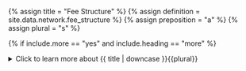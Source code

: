 <!-- TITLE AND DEFINITION starts -->

{% assign title = "Fee Structure" %}
{% assign definition = site.data.network.fee_structure %}
{% assign preposition = "a" %}
{% assign plural = "s" %}

<!--------------------------------------------- TITLE AND DEFINITION ends -->

{% if include.more == "yes" and include.heading == "more" %}
<details class='detailsCollapsible'><summary class='nobr'>Click to learn more about {{ title | downcase }}{{plural}}
</summary>
{% endif %}

{% if include.heading != "" and include.heading != "more" %}
{{include.heading}} {{title}}
{% endif %}

{% if include.icon != "no" %} 

{% if include.table == "yes" and include.icon != "no" %}
<table class='definitionTable'><tr><td>
{% endif %}

<img src='images/icons/{{include.icon}}{{ title | downcase | replace: " ", "-" }}.png' />

{% if include.table == "yes" and include.icon != "no" %}
</td><td>
{% endif %}

{% endif %}

{% if include.definition == "bold" %}
<strong>{{ definition }}</strong>
{% else %}
{% if include.definition != "no" %}
{{ definition }}
{% endif %}
{% endif %}

{% if include.table == "yes" and include.icon != "no" %}
</td></tr></table>
{% endif %}

{% if include.more == "yes" and include.content == "more" and include.heading != "more" %}
<details class='detailsCollapsible'><summary class='nobr'>Click to learn more about {{ title | downcase }}{{plural}}
</summary>
{% endif %}

{% if include.content != "no" %}

<!--------------------------------------------- CONTENT starts -->

Exchange fees are a crucial part of trading. A strategy may work like a charm when you leave fees out of the equation but would lead you to bankruptcy in a live trading situation. 

Fee structures are factored both in the session reports and in the graphic representation of each trade provided by the simulation trades product of the trading bot.

To illustrate how fees affect your bottom line, take a look at the image below.

[![Trading-Simulation-Fees-Fails](https://user-images.githubusercontent.com/13994516/63636432-8d8cdf80-c66f-11e9-86a3-480d157d8126.gif)](https://user-images.githubusercontent.com/13994516/63636432-8d8cdf80-c66f-11e9-86a3-480d157d8126.gif)

The trade hits the take profit target above the Position Rate level, however, due to fees, the trade has a negative 0.32% ROI.

In the context of forward testing and live trading sessions, the fee structure assumptions do not affect actual transactions. However, the parameter is taken into account when creating simulation layers, which are also available during forward testing and live trading.

<!--------------------------------------------- CONTENT ends -->

{% endif %}

{% if include.more == "yes" and include.content != "more" and include.heading != "more" %}
<details class='detailsCollapsible'><summary class='nobr'>Click to learn more about {{ title | downcase }}{{plural}}
</summary>
{% endif %}

{% if include.adding != "" %}

{{include.adding}} Adding {{preposition}} {{title}} Node

<!--------------------------------------------- ADDING starts -->

To add a parameter that may be missing, select *Add Missing Params* on the parameters node menu. 

<!-- ADDING ends -->

{% endif %}

{% if include.configuring != "" %}

{{include.configuring}} Configuring the {{title}}

<!-- CONFIGURING starts -->

Select *Configure Fee Structure* on the menu to access the configuration.

```json
{
"maker": 0.15,
"taker": 0.25
}
```

* ```maker``` is the setting for the fee the exchange charges when an order adds liquidity to the market, such as with limit orders.

* ```taker``` is the setting for the fee the exchange charges when an order takes liquidity from the market, such as with market or instant orders.

{% include note.html content="Check the fees structure in your exchange, carefully looking into the tier you fall in to feed accurate assumptions to your backtesting and paper trading sessions." %}

{% include note.html content="If the fee structure parameter is left empty or detached both from your session and your trading system, fees are not computed during simulations." %}

{% include important.html content="Remember that, for the time being, and until the new execution engine is released, all orders placed by the trading bot are *market orders*, thus, the *taker* fee applies in all cases." %}

<!--------------------------------------------- CONFIGURING ends -->

{% endif %}

{% if include.starting != "" %}

{{include.starting}} Starting {{preposition}} {{title}}

<!--------------------------------------------- STARTING starts -->

XXXXXXXXXXXXXXXXXXXXXXXXXXXXXXXXXXXXXXXXXXXXXXXXXXXXXX

<!--------------------------------------------- STARTING ends -->

{% endif %}

{% if include.more == "yes" %}
</details>
{% endif %}